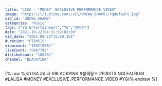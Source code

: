 ```yaml
---
title: "LISA - 'MONEY' EXCLUSIVE PERFORMANCE VIDEO"
image: "https:\/\/i.ytimg.com\/vi\/dNCWe_6HAM8\/hqdefault.jpg"
vid_id: "dNCWe_6HAM8"
categories: "Music"
tags: ["YG Entertainment","YG","와이지"]
date: "2021-10-22T04:31:52+03:00"
vid_date: "2021-09-23T15:00:16Z"
duration: "PT2M51S"
viewcount: "158219061"
likeCount: "6987798"
dislikeCount: "105481"
channel: "BLACKPINK"
---
```

{% raw %}#LISA #리사 #BLACKPINK #블랙핑크 #FIRSTSINGLEALBUM #LALISA #MONEY #EXCLUSIVE_PERFORMANCE_VIDEO #YG{% endraw %}
